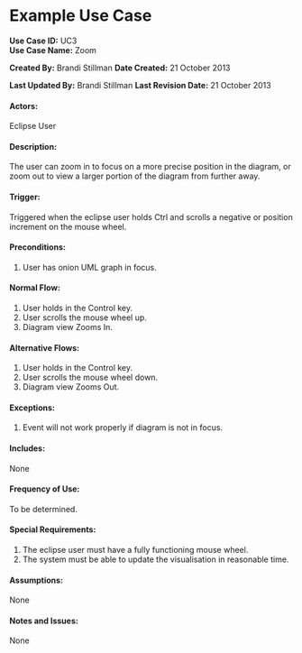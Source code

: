 Example Use Case
================

**Use Case ID:** UC3  
**Use Case Name:** Zoom

**Created By:** Brandi Stillman
**Date Created:** 21 October 2013

**Last Updated By:** Brandi Stillman
**Last Revision Date:** 21 October 2013

#### Actors:
Eclipse User

#### Description:
The user can zoom in to focus on a more precise position in the diagram, or zoom out to view a larger portion of the diagram from further away. 

#### Trigger:
Triggered when the eclipse user holds Ctrl and scrolls a negative or position increment on the mouse wheel. 

#### Preconditions:
1.  User has onion UML graph in focus.

#### Normal Flow:
1.  User holds in the Control key. 
2.  User scrolls the mouse wheel up. 
3.  Diagram view Zooms In.

#### Alternative Flows:
1.  User holds in the Control key. 
2.  User scrolls the mouse wheel down. 
3.  Diagram view Zooms Out.

#### Exceptions:
1. Event will not work properly if diagram is not in focus.

#### Includes:
None

#### Frequency of Use:
To be determined.

#### Special Requirements:
1.  The eclipse user must have a fully functioning mouse wheel.
2.  The system must be able to update the visualisation in reasonable time.

#### Assumptions:
None

#### Notes and Issues:
None